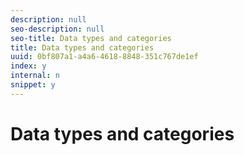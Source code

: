 ```yaml
---
description: null
seo-description: null
seo-title: Data types and categories
title: Data types and categories
uuid: 0bf807a1-a4a6-4618-8848-351c767de1ef
index: y
internal: n
snippet: y
---
```


# Data types and categories


